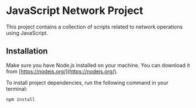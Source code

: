 # JavaScript Network Project

This project contains a collection of scripts related to network operations using JavaScript.

## Installation

Make sure you have Node.js installed on your machine. You can download it from [https://nodejs.org/](https://nodejs.org/).

To install project dependencies, run the following command in your terminal:

```bash
npm install
